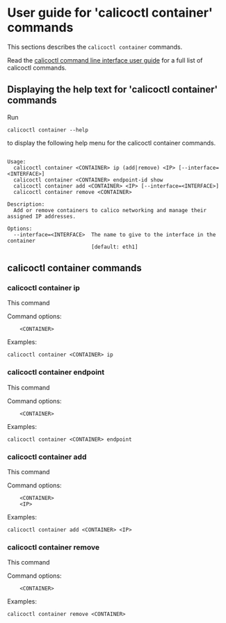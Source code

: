 
# User guide for 'calicoctl container' commands

This sections describes the `calicoctl container` commands.

Read the [calicoctl command line interface user guide](../calicoctl.md) for a full list of calicoctl commands.

## Displaying the help text for 'calicoctl container' commands

Run

    calicoctl container --help

to display the following help menu for the calicoctl container commands.

```

Usage:
  calicoctl container <CONTAINER> ip (add|remove) <IP> [--interface=<INTERFACE>]
  calicoctl container <CONTAINER> endpoint-id show
  calicoctl container add <CONTAINER> <IP> [--interface=<INTERFACE>]
  calicoctl container remove <CONTAINER>

Description:
  Add or remove containers to calico networking and manage their assigned IP addresses.

Options:
  --interface=<INTERFACE>  The name to give to the interface in the container
                           [default: eth1]

```

## calicoctl container commands


### calicoctl container <CONTAINER> ip 
This command


Command options:

```
    <CONTAINER>
```

Examples:

```
calicoctl container <CONTAINER> ip 
```

### calicoctl container <CONTAINER> endpoint
This command


Command options:

```
    <CONTAINER>
```

Examples:

```
calicoctl container <CONTAINER> endpoint
```

### calicoctl container add <CONTAINER> <IP> 
This command


Command options:

```
    <CONTAINER>
    <IP>
```

Examples:

```
calicoctl container add <CONTAINER> <IP> 
```

### calicoctl container remove <CONTAINER>
This command


Command options:

```
    <CONTAINER>
```

Examples:

```
calicoctl container remove <CONTAINER>
```
